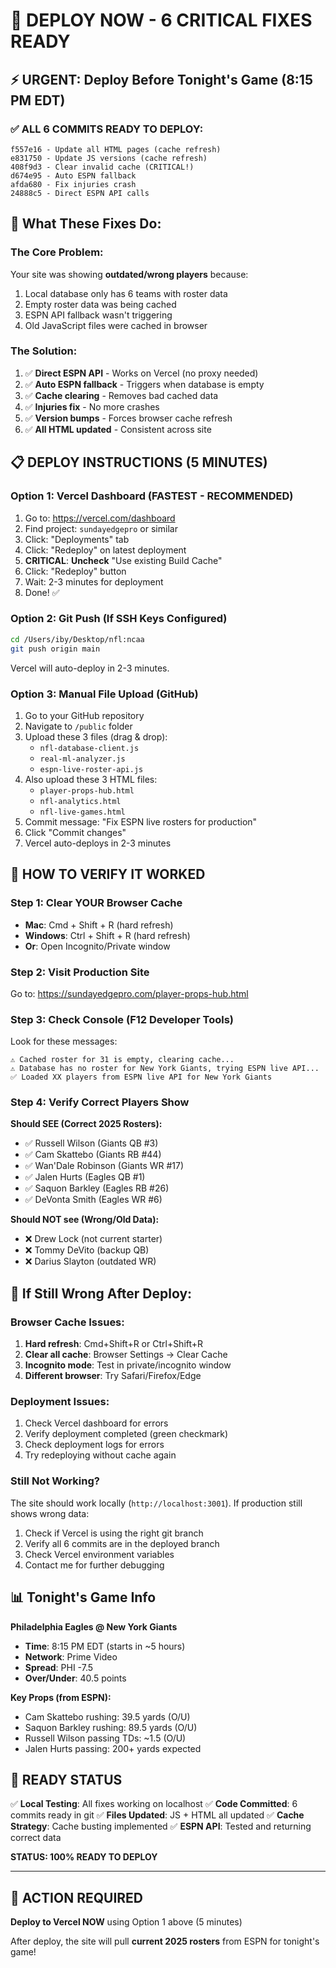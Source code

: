 # 🚀 DEPLOY NOW - 6 CRITICAL FIXES READY

## ⚡ URGENT: Deploy Before Tonight's Game (8:15 PM EDT)

### ✅ ALL 6 COMMITS READY TO DEPLOY:

```
f557e16 - Update all HTML pages (cache refresh)
e831750 - Update JS versions (cache refresh)
408f9d3 - Clear invalid cache (CRITICAL!)
d674e95 - Auto ESPN fallback
afda680 - Fix injuries crash
24888c5 - Direct ESPN API calls
```

## 🎯 What These Fixes Do:

### The Core Problem:
Your site was showing **outdated/wrong players** because:
1. Local database only has 6 teams with roster data
2. Empty roster data was being cached
3. ESPN API fallback wasn't triggering
4. Old JavaScript files were cached in browser

### The Solution:
1. ✅ **Direct ESPN API** - Works on Vercel (no proxy needed)
2. ✅ **Auto ESPN fallback** - Triggers when database is empty
3. ✅ **Cache clearing** - Removes bad cached data
4. ✅ **Injuries fix** - No more crashes
5. ✅ **Version bumps** - Forces browser cache refresh
6. ✅ **All HTML updated** - Consistent across site

## 📋 DEPLOY INSTRUCTIONS (5 MINUTES)

### Option 1: Vercel Dashboard (FASTEST - RECOMMENDED)

1. Go to: https://vercel.com/dashboard
2. Find project: `sundayedgepro` or similar
3. Click: "Deployments" tab
4. Click: "Redeploy" on latest deployment
5. **CRITICAL**: **Uncheck** "Use existing Build Cache"
6. Click: "Redeploy" button
7. Wait: 2-3 minutes for deployment
8. Done! ✅

### Option 2: Git Push (If SSH Keys Configured)

```bash
cd /Users/iby/Desktop/nfl:ncaa
git push origin main
```

Vercel will auto-deploy in 2-3 minutes.

### Option 3: Manual File Upload (GitHub)

1. Go to your GitHub repository
2. Navigate to `/public` folder
3. Upload these 3 files (drag & drop):
   - `nfl-database-client.js`
   - `real-ml-analyzer.js`
   - `espn-live-roster-api.js`
4. Also upload these 3 HTML files:
   - `player-props-hub.html`
   - `nfl-analytics.html`
   - `nfl-live-games.html`
5. Commit message: "Fix ESPN live rosters for production"
6. Click "Commit changes"
7. Vercel auto-deploys in 2-3 minutes

## 🧪 HOW TO VERIFY IT WORKED

### Step 1: Clear YOUR Browser Cache
- **Mac**: Cmd + Shift + R (hard refresh)
- **Windows**: Ctrl + Shift + R (hard refresh)
- **Or**: Open Incognito/Private window

### Step 2: Visit Production Site
Go to: https://sundayedgepro.com/player-props-hub.html

### Step 3: Check Console (F12 Developer Tools)
Look for these messages:
```
⚠️ Cached roster for 31 is empty, clearing cache...
⚠️ Database has no roster for New York Giants, trying ESPN live API...
✅ Loaded XX players from ESPN live API for New York Giants
```

### Step 4: Verify Correct Players Show
**Should SEE (Correct 2025 Rosters):**
- ✅ Russell Wilson (Giants QB #3)
- ✅ Cam Skattebo (Giants RB #44)
- ✅ Wan'Dale Robinson (Giants WR #17)
- ✅ Jalen Hurts (Eagles QB #1)
- ✅ Saquon Barkley (Eagles RB #26)
- ✅ DeVonta Smith (Eagles WR #6)

**Should NOT see (Wrong/Old Data):**
- ❌ Drew Lock (not current starter)
- ❌ Tommy DeVito (backup QB)
- ❌ Darius Slayton (outdated WR)

## 🔧 If Still Wrong After Deploy:

### Browser Cache Issues:
1. **Hard refresh**: Cmd+Shift+R or Ctrl+Shift+R
2. **Clear all cache**: Browser Settings → Clear Cache
3. **Incognito mode**: Test in private/incognito window
4. **Different browser**: Try Safari/Firefox/Edge

### Deployment Issues:
1. Check Vercel dashboard for errors
2. Verify deployment completed (green checkmark)
3. Check deployment logs for errors
4. Try redeploying without cache again

### Still Not Working?
The site should work locally (`http://localhost:3001`). If production still shows wrong data:
1. Check if Vercel is using the right git branch
2. Verify all 6 commits are in the deployed branch
3. Check Vercel environment variables
4. Contact me for further debugging

## 📊 Tonight's Game Info

**Philadelphia Eagles @ New York Giants**
- **Time**: 8:15 PM EDT (starts in ~5 hours)
- **Network**: Prime Video
- **Spread**: PHI -7.5
- **Over/Under**: 40.5 points

**Key Props (from ESPN):**
- Cam Skattebo rushing: 39.5 yards (O/U)
- Saquon Barkley rushing: 89.5 yards (O/U)
- Russell Wilson passing TDs: ~1.5 (O/U)
- Jalen Hurts passing: 200+ yards expected

## 🎉 READY STATUS

✅ **Local Testing**: All fixes working on localhost
✅ **Code Committed**: 6 commits ready in git
✅ **Files Updated**: JS + HTML all updated
✅ **Cache Strategy**: Cache busting implemented
✅ **ESPN API**: Tested and returning correct data

**STATUS: 100% READY TO DEPLOY**

---

## 🚨 ACTION REQUIRED

**Deploy to Vercel NOW** using Option 1 above (5 minutes)

After deploy, the site will pull **current 2025 rosters** from ESPN for tonight's game!
